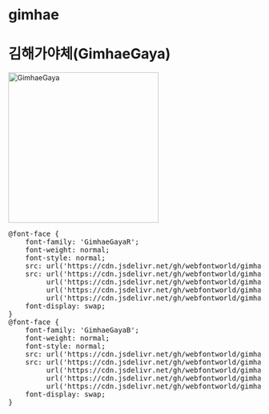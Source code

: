 # gimhae

# 김해가야체(GimhaeGaya)

<a href="https://wess.tistory.com" target="_blank">
    <img src="https://webfontworld.github.io/gimhae/GimhaeGaya.jpg" alt="GimhaeGaya" style="width:300px">
</a>
<pre>
@font-face {
    font-family: 'GimhaeGayaR';
    font-weight: normal;
    font-style: normal;
    src: url('https://cdn.jsdelivr.net/gh/webfontworld/gimhae/GimhaeGayaR.eot');
    src: url('https://cdn.jsdelivr.net/gh/webfontworld/gimhae/GimhaeGayaR.eot?#iefix') format('embedded-opentype'),
         url('https://cdn.jsdelivr.net/gh/webfontworld/gimhae/GimhaeGayaR.woff2') format('woff2'),
         url('https://cdn.jsdelivr.net/gh/webfontworld/gimhae/GimhaeGayaR.woff') format('woff'),
         url('https://cdn.jsdelivr.net/gh/webfontworld/gimhae/GimhaeGayaR.ttf') format("truetype");
    font-display: swap;
} 
@font-face {
    font-family: 'GimhaeGayaB';
    font-weight: normal;
    font-style: normal;
    src: url('https://cdn.jsdelivr.net/gh/webfontworld/gimhae/GimhaeGayaB.eot');
    src: url('https://cdn.jsdelivr.net/gh/webfontworld/gimhae/GimhaeGayaB.eot?#iefix') format('embedded-opentype'),
         url('https://cdn.jsdelivr.net/gh/webfontworld/gimhae/GimhaeGayaB.woff2') format('woff2'),
         url('https://cdn.jsdelivr.net/gh/webfontworld/gimhae/GimhaeGayaB.woff') format('woff'),
         url('https://cdn.jsdelivr.net/gh/webfontworld/gimhae/GimhaeGayaB.ttf') format("truetype");
    font-display: swap;
} 
</pre>
